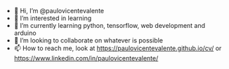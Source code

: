 - 👋 Hi, I’m @paulovicentevalente
- 👀 I’m interested in learning
- 🌱 I’m currently learning python, tensorflow, web development and arduino
- 💞️ I’m looking to collaborate on whatever is possible
- 📫 How to reach me, look at https://paulovicentevalente.github.io/cv/ or https://www.linkedin.com/in/paulovicentevalente/
<!---
paulovicentevalente/paulovicentevalente is a ✨ special ✨ repository because its `README.md` (this file) appears on your GitHub profile.
You can click the Preview link to take a look at your changes.
--->
